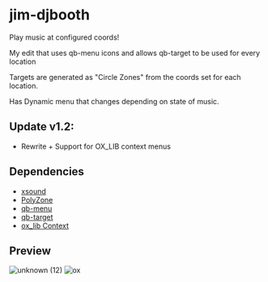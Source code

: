 # jim-djbooth
Play music at configured coords!

My edit that uses qb-menu icons and allows qb-target to be used for every location

Targets are generated as "Circle Zones" from the coords set for each location.

Has Dynamic menu that changes depending on state of music.


## Update v1.2:
- Rewrite + Support for OX_LIB context menus

## Dependencies
* [xsound](https://github.com/Xogy/xsound)
* [PolyZone](https://github.com/qbcore-framework/PolyZone)
* [qb-menu](https://github.com/qbcore-framework/qb-menu)
* [qb-target](https://github.com/qbcore-framework/qb-target)
* [ox_lib Context](https://github.com/qbcore-framework/qb-target)

## Preview
![unknown (12)](https://cdn.discordapp.com/attachments/976131183421317130/976210960807243796/ezgif-1-c3eeadcd5c.gif?size=4096)
![ox](https://media.discordapp.net/attachments/644980519582302208/1079437483093278740/ezgif-3-da7718a0dd.gif)